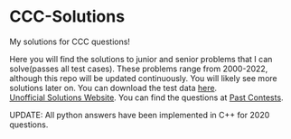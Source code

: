 # CCC-Solutions
My solutions for CCC questions!

Here you will find the solutions to junior and senior problems that I can solve(passes all test cases). These problems range from 2000-2022, although this repo will be updated continuously. You will likely see more solutions later on. You can download the test data [here](https://cemc.uwaterloo.ca/contests/past_contests.html#ccc).<br>
[Unofficial Solutions Website](http://mmhs.ca/ccc/index.htm). You can find the questions at [Past Contests](https://cemc.uwaterloo.ca/contests/past_contests.html#ccc).

UPDATE: All python answers have been implemented in C++ for 2020 questions.
